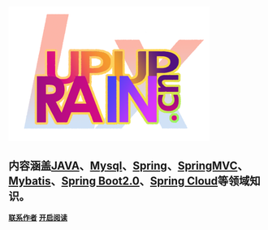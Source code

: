
![](image/lxrainupup.png)

## **内容涵盖[JAVA](/docs/java/java.md)、[Mysql](/docs/mysql/mysql.md)、[Spring](/docs/spring/spring.md)、[SpringMVC](/docs/springmvc/springmvc.md)、[Mybatis](/docs/mybatis/mybatis.md)、[Spring Boot2.0](/docs/springboot/springboot.md)、[Spring Cloud](/docs/springcloud/springcloud.md)等领域知识。**

[**联系作者**](/docs/work/contact.md)
[**开启阅读**](README.md)


